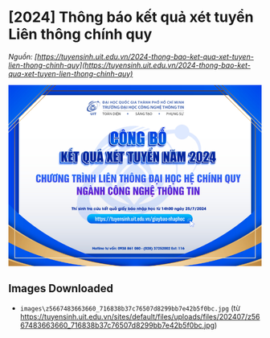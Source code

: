 # [2024] Thông báo kết quả xét tuyển Liên thông chính quy

_Nguồn: [https://tuyensinh.uit.edu.vn/2024-thong-bao-ket-qua-xet-tuyen-lien-thong-chinh-quy](https://tuyensinh.uit.edu.vn/2024-thong-bao-ket-qua-xet-tuyen-lien-thong-chinh-quy)_

![](images\z5667483663660_716838b37c76507d8299bb7e42b5f0bc.jpg)

## Images Downloaded

- `images\z5667483663660_716838b37c76507d8299bb7e42b5f0bc.jpg` (từ https://tuyensinh.uit.edu.vn/sites/default/files/uploads/files/202407/z5667483663660_716838b37c76507d8299bb7e42b5f0bc.jpg)

